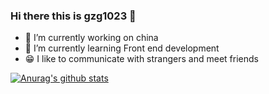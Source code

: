 ### Hi there this is gzg1023 👋
- 🔭 I’m currently working on china
- 🌱 I’m currently learning Front end development
- 😁 I like to communicate with strangers and meet friends

[![Anurag's github stats](https://github-readme-stats.vercel.app/api?username=gzg1023)](https://github.com/anuraghazra/github-readme-stats)
